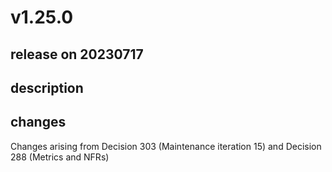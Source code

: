 # v1.25.0

## release on 20230717

## description

## changes

Changes arising from Decision 303 (Maintenance iteration 15) and Decision 288 (Metrics and NFRs)

